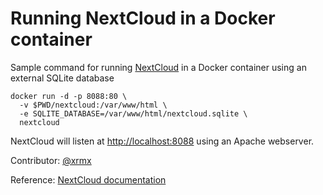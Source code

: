# Running NextCloud in a Docker container

Sample command for running [NextCloud](https://nextcloud.com/) in a Docker container using an external SQLite database

```
docker run -d -p 8088:80 \
  -v $PWD/nextcloud:/var/www/html \
  -e SQLITE_DATABASE=/var/www/html/nextcloud.sqlite \
  nextcloud
```

NextCloud will listen at <http://localhost:8088> using an Apache webserver.

Contributor: [@xrmx](https://github.com/xrmx)

Reference: [NextCloud documentation](https://docs.nextcloud.com/)

<!-- EOF -->
